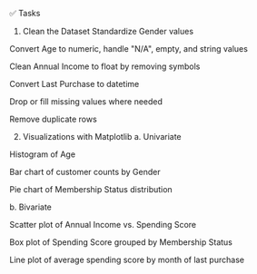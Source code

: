 ✅ Tasks
1. Clean the Dataset
Standardize Gender values

Convert Age to numeric, handle "N/A", empty, and string values

Clean Annual Income to float by removing symbols

Convert Last Purchase to datetime

Drop or fill missing values where needed

Remove duplicate rows

2. Visualizations with Matplotlib
a. Univariate

Histogram of Age

Bar chart of customer counts by Gender

Pie chart of Membership Status distribution

b. Bivariate

Scatter plot of Annual Income vs. Spending Score

Box plot of Spending Score grouped by Membership Status

Line plot of average spending score by month of last purchase